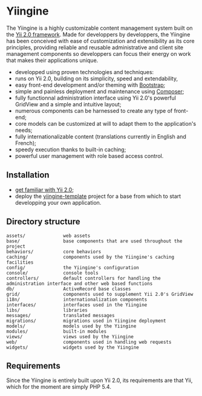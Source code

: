 # Yiingine
The Yiingine is a highly customizable content management system built on the [Yii 2.0 framework](https://github.com/yiisoft/yii2). Made for developpers by developpers, the Yiingine has been conceived with ease of customization and extensibility as its core principles, providing reliable and reusable administrative and client site management components so developpers can focus their energy on work that makes their applications unique.
* developped using proven technologies and techniques:
 * runs on Yii 2.0, building on its simplicity, speed and extendability, 
 * easy front-end development and/or theming with [Bootstrap](http://getbootstrap.com/);
 * simple and painless deployment and maintenance using [Composer](https://getcomposer.org/);
* fully functionnal administration interface using Yii 2.0's powerful GridView and a simple and intuitive layout;
* numerous components can be harnessed to create any type of front-end;
* core models can be customized at will to adapt them to the application's needs;
* fully internationalizable content (translations currently in English and French);
* speedy execution thanks to built-in caching;
* powerful user management with role based access control.

## Installation
* [get familiar with Yii 2.0](http://www.yiiframework.com/doc-2.0/guide-README.html);
* deploy the [yiingine-template](https://github.com/Arza-Studio/yiingine-template) project for a base from which to start developping your own application.

## Directory structure

```
assets/              web assets
base/                base components that are used throughout the project
behaviors/           core behaviors
caching/             components used by the Yiingine's caching facilities
config/              the Yiingine's configuration
console/             console tools
controllers/         default controllers for handling the administration interface and other web based functions
db/                  ActiveRecord base classes
grid/                components used to supplement Yii 2.0's GridView
i18n/                internationalization components
interfaces/          interfaces used in the Yiingine
libs/                libraries
messages/            translated messages
migrations/          migrations used in Yiingine deployment
models/              models used by the Yiingine
modules/             built-in modules
views/               views used by the Yiingine
web/                 components used in handling web requests
widgets/             widgets used by the Yiingine
```

## Requirements

Since the Yiingine is entirely built upon Yii 2.0, its requirements are that Yii, which for the moment are simply PHP 5.4.
